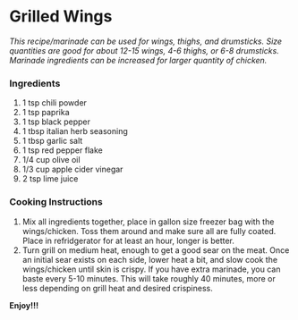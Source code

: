 # Grilled Wings

*This recipe/marinade can be used for wings, thighs, and drumsticks. Size quantities are good for about 12-15 wings, 4-6 thighs, or 6-8 drumsticks. Marinade ingredients can be increased for larger quantity of chicken.*

### Ingredients
1. 1 tsp chili powder
2. 1 tsp paprika
3. 1 tsp black pepper
4. 1 tbsp italian herb seasoning
5. 1 tbsp garlic salt
6. 1 tsp red pepper flake
7. 1/4 cup olive oil
8. 1/3 cup apple cider vinegar
9. 2 tsp lime juice

### Cooking Instructions

1. Mix all ingredients together, place in gallon size freezer bag with the wings/chicken. Toss them around and make sure all are fully coated. Place in refridgerator for at least an hour, longer is better. 
2. Turn grill on medium heat, enough to get a good sear on the meat. Once an initial sear exists on each side, lower heat a bit, and slow cook the wings/chicken until skin is crispy. If you have extra marinade, you can baste every 5-10 minutes. This will take roughly 40 minutes, more or less depending on grill heat and desired crispiness.

**Enjoy!!!**

